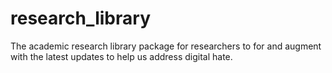 # research_library
The academic research library package for researchers to for and augment with the latest updates to help us address digital hate.
